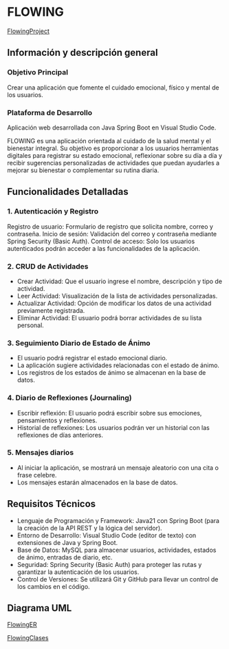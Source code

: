 # FLOWING

[FlowingProject](https://github.com/NaudelynLucena/Flowing_Project/blob/dev/Flowing_img.png)

## Información y descripción general

### Objetivo Principal

Crear una aplicación que fomente el cuidado emocional, físico y mental de los usuarios.

### Plataforma de Desarrollo

Aplicación web desarrollada con Java Spring Boot en Visual Studio Code.

FLOWING es una aplicación orientada al cuidado de la salud mental y el bienestar integral. Su objetivo es proporcionar a los usuarios herramientas digitales para registrar su estado emocional, reflexionar sobre su día a día y recibir sugerencias personalizadas de actividades que puedan ayudarles a mejorar su bienestar o complementar su rutina diaria.

## Funcionalidades Detalladas

### 1. Autenticación y Registro

Registro de usuario: Formulario de registro que solicita nombre, correo y contraseña.
Inicio de sesión: Validación del correo y contraseña mediante Spring Security (Basic Auth).
Control de acceso: Solo los usuarios autenticados podrán acceder a las funcionalidades de la aplicación.

### 2. CRUD de Actividades

* Crear Actividad: Que el usuario ingrese el nombre, descripción y tipo de actividad.
* Leer Actividad: Visualización de la lista de actividades personalizadas.
* Actualizar Actividad: Opción de modificar los datos de una actividad previamente registrada.
* Eliminar Actividad: El usuario podrá borrar actividades de su lista personal.

### 3. Seguimiento Diario de Estado de Ánimo

* El usuario podrá registrar el estado emocional diario.
* La aplicación sugiere actividades relacionadas con el estado de ánimo.
* Los registros de los estados de ánimo se almacenan en la base de datos.

### 4. Diario de Reflexiones (Journaling)

* Escribir reflexión: El usuario podrá escribir sobre sus emociones, pensamientos y reflexiones.
* Historial de reflexiones: Los usuarios podrán ver un historial con las reflexiones de días anteriores.

### 5. Mensajes diarios

* Al iniciar la aplicación, se mostrará un mensaje aleatorio con una cita o frase celebre.
* Los mensajes estarán almacenados en la base de datos.

## Requisitos Técnicos

* Lenguaje de Programación y Framework:
Java21 con Spring Boot (para la creación de la API REST y la lógica del servidor).
* Entorno de Desarrollo:
Visual Studio Code (editor de texto) con extensiones de Java y Spring Boot.
* Base de Datos:
MySQL para almacenar usuarios, actividades, estados de ánimo, entradas de diario, etc.
* Seguridad:
Spring Security (Basic Auth) para proteger las rutas y garantizar la autenticación de los usuarios.
* Control de Versiones:
Se utilizará Git y GitHub para llevar un control de los cambios en el código.

## Diagrama UML

[FlowingER](https://github.com/NaudelynLucena/Flowing_Project/blob/dev/FlowingER.png)

[FlowingClases](https://github.com/NaudelynLucena/Flowing_Project/blob/dev/FlowingUML.png)
